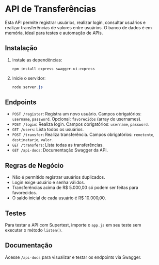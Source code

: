 # API de Transferências

Esta API permite registrar usuários, realizar login, consultar usuários e realizar transferências de valores entre usuários. O banco de dados é em memória, ideal para testes e automação de APIs.

## Instalação

1. Instale as dependências:
   ```powershell
   npm install express swagger-ui-express
   ```

2. Inicie o servidor:
   ```powershell
   node server.js
   ```

## Endpoints

- `POST /register`: Registra um novo usuário. Campos obrigatórios: `username`, `password`. Opcional: `favorecidos` (array de usernames).
- `POST /login`: Realiza login. Campos obrigatórios: `username`, `password`.
- `GET /users`: Lista todos os usuários.
- `POST /transfer`: Realiza transferência. Campos obrigatórios: `remetente`, `destinatario`, `valor`.
- `GET /transfers`: Lista todas as transferências.
- `GET /api-docs`: Documentação Swagger da API.

## Regras de Negócio

- Não é permitido registrar usuários duplicados.
- Login exige usuário e senha válidos.
- Transferências acima de R$ 5.000,00 só podem ser feitas para favorecidos.
- O saldo inicial de cada usuário é R$ 10.000,00.

## Testes

Para testar a API com Supertest, importe o `app.js` em seu teste sem executar o método `listen()`.

## Documentação

Acesse `/api-docs` para visualizar e testar os endpoints via Swagger.
